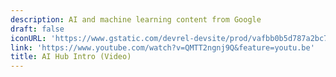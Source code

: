 ```yaml
---
description: AI and machine learning content from Google
draft: false
iconURL: 'https://www.gstatic.com/devrel-devsite/prod/vafbb0b5d787a2bc7a3bcbfb9dfdb3baefdd01831979d5302dd65271466576cda/cloud/images/cloud-logo.svg?dcb_=0.06609720061385493'
link: 'https://www.youtube.com/watch?v=QMTT2ngnj9Q&feature=youtu.be'
title: AI Hub Intro (Video)
---
```

